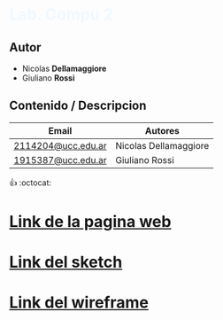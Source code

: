 <h1 style="color: aliceblue">
Lab. Compu 2
</h1>

## Autor
* Nicolas **Dellamaggiore**
* Giuliano **Rossi**
## Contenido / Descripcion

|Email|Autores|
|-----|-------|
|2114204@ucc.edu.ar|Nicolas Dellamaggiore|
|1915387@ucc.edu.ar|Giuliano Rossi|

:+1:
:octocat:

<h1>
    <a href="https://nicodella4.github.io/nicoygiuli/">
        Link de la pagina web
    </a>
</h1>
<h1>
    <a href="file:///C:/Users/ndell/OneDrive/Escritorio/NicoYGiuli/nicoygiuli/Webstorm/Sketch/CamScanner%2005-03-2022%2010.39%20(1).pdf">
        Link del sketch
    </a>
</h1><h1>
    <a href="file:///C:/Users/ndell/OneDrive/Escritorio/NicoYGiuli/nicoygiuli/Webstorm/Sketch/Wireframe.pdf">
        Link del wireframe
    </a>
</h1>
